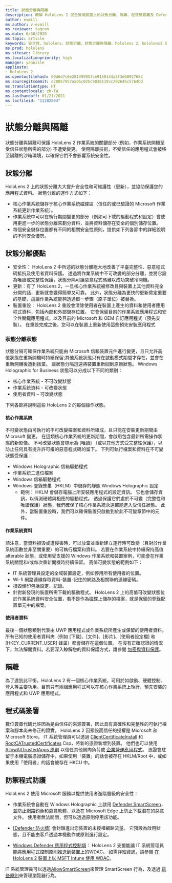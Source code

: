 ```yaml
---
title: 狀態分離與隔離
description: 瞭解 HoloLens 2 混合實境裝置上的狀態分離、隔離、程式碼簽署及 Defender 應用程式。
author: evmill
ms.author: v-evmill
ms.reviewer: tagran
ms.date: 6/30/2020
ms.topic: article
keywords: 安全性、hololens、狀態分離、狀態分離與隔離、hololens 2、hololens2 安全性、安全性概觀、安全性架構、架構、hololens 2 架構
ms.prod: hololens
ms.sitesec: library
ms.localizationpriority: high
manager: yannisle
appliesto:
- HoloLens 2
ms.openlocfilehash: 60d6d7c0e281395957ce9158144a5f3d60927682
ms.sourcegitcommit: d20057957aa05c025c9838119cc29264bc57b4bd
ms.translationtype: HT
ms.contentlocale: zh-TW
ms.lasthandoff: 01/21/2021
ms.locfileid: "11282804"
---
```

# 狀態分離與隔離

狀態分離與隔離可保護 HoloLens 2 作業系統的關鍵部分 (例如，作業系統開機至受信任狀態所需的部分) 不遭受變更。 使用隔離技術，不受信任的應用程式會被移至隔離的沙箱環境，以確保它們不會影響系統安全性。

## 狀態分離

HoloLens 2 上的狀態分離大大提升安全性和可維護性（更新），並協助保護您的應用程式資料。  狀態分離的運作方式如下：
  * 核心作業系統儲存于核心作業系統磁碟區（信任的或已驗證的 Microsoft 作業系統更新作業系統）。
  * 作業系統中可以在執行期間變更的部分（例如可下載的驅動程式和設定）會使用更進一步的狀態分離來劃分資料，並將資料儲存在安全的個別儲存位置。
  * 每個安全儲存位置都有不同的相關安全性原則，提供如下列各節中的詳細說明的不同安全優勢。

## 狀態分離優點

  * 安全性： HoloLens 2 中所述的狀態分離極大地改善了平臺完整性、惡意程式碼抵抗及使用者資料保護。 透過將作業系統中不可改變的部分分離，並將它設為唯讀或完整性保護，狀態分隔可讓惡意程式碼難以成功突破冷開機。 
  * 更新：有了 HoloLens 2，一旦核心作業系統被修改且與裝置上其他資料完全分開的話，更新就會變得簡單又可靠。  此外，狀態分離為更快的更新奠定重要的基礎，這讓作業系統能夠透過單一步驟（原子單位）被替換。
  * 裝置重設： HoloLens 2 重設會清除使用者在裝置上產生的資料和使用者應用程式資料，包括內部和外部儲存位置。 它會保留目前的作業系統應用程式和安全性關鍵應用程式，以及目前的 Microsoft 和 OEM 自訂應用程式（預先安裝）。 在重設完成之後，您可以在裝置上重新使用這些預先安裝應用程式

### 狀態分離狀態

狀態分隔可確保作業系統只能由 Microsoft 信賴裝置元件進行變更，且只允許高值狀態在重新開機時持續保留;其他系統狀態只有在啟動模式期間才存在，並會在重新開機後遭到捨棄。 讓狀態分隔迅速將裝置重新回到原廠狀態。 Windows Holographic for Business 狀態可以分成以下不同的類別：
  * 核心作業系統 - 不可改變狀態
  * 作業系統資料 - 可改變狀態 
  * 使用者資料 – 可改變狀態

下列各節將說明這些 HoloLens 2 的每個操作狀態。

#### 核心作業系統

不可變狀態由可執行的不可改變檔案和資料所組成，且只能在安裝更新期間由 Microsoft 變更。 在這類核心作業系統的更新期間，會啟用包含最新所需操作狀態的新影像。
不可改變狀態會標示為 [唯讀] （或以其他方式受完整性保護），以防止任何具有提升許可權的惡意程式碼的留下。 下列可執行檔案和資料在不可變狀態受保護：
  * Windows Holographic 信箱驅動程式
  * 作業系統二進位檔案
  * Windows 信箱驅動程式
  * Windows 登錄蜂巢（HKLM）中儲存的靜態 Windows Holographic 設定
    * 範例： HKLM 會儲存電腦上所安裝應用程式的設定資訊。 它也會儲存資訊，以偵測硬體與相應的驅動程式。
透過保護它們處於不可變（完整性和唯讀保護）狀態，我們確保了核心作業系統永遠都能進入受信任狀態。 此外，當裝置重設時，我們可以確保裝置只啟動到於此不可變章節中的元件。 

#### 作業系統資料 

請注意，當資料損毀或遭侵害時，可以放棄並重新建立運行時可改變（且對於作業系統函數並非至關重要）的可執行檔案和資料。 若要在作業系統中持續保持高值 alterable 狀態，或使用受支援的 Windows 作業系統和裝置案例，可能會在作業系統關閉和/或每次重新開機時持續保留。 高值可變狀態的範例如下：
  * IT 系統管理員設定的全域裝置設定，例如停用所有使用者的位置。
  * Wi-fi 網路連線存取資料-裝置-記住的網路及相關聯的連線密碼。
  * 損毀傾印包括設定、記錄。
  * 針對新發現的裝置所需下載的驅動程式。
HoloLens 2 上的高值可改變狀態位於作業系統資料安全位置，若不是作為磁碟上儲存的檔案，就是保留的登錄配置單元中的檔案。

#### 使用者資料

最後一個狀態類別代表由 UWP 應用程式或作業系統所產生或保留的使用者資料。 所有已知的使用者資料夾（例如 [下載]、[文件]、[影片]、[使用者設定檔] 和 [HKEY_CURRENT_USER] 蜂巢）都會儲存在這個位置。 在沒有正確認證的情況下，無法解開資料。若要深入瞭解您的資料保護方式，請參閱 [加密與資料保護](security-encryption-data-protection.md)。

##  隔離

為了達到此平衡，HoloLens 2 有一個核心作業系統，可用於如啟動、硬體控制、登入等主要功用。目前只有兩組應用程式可以在核心作業系統上執行，預先安裝的應用程式和 UWP 應用程式。

## 程式碼簽署

數位簽章代碼允許因為是由信任的來源簽署，因此具有真確性和完整性的可執行檔案和腳本尚未修正的證實。 HoloLens 2 因預設而信任的授權是 Microsoft 和 Microsoft Store。 IT 系統管理員可以透過 [ClientCertificateInstall](https://docs.microsoft.com/windows/client-management/mdm/clientcertificateinstall-csp) 和 [RootCATrustedCertificates](https://docs.microsoft.com/windows/client-management/mdm/rootcacertificates-csp) Csp，將新的憑證新增到裝置。 他們也可以使用 [AllowAllTrustedApps 原則](https://docs.microsoft.com/windows/client-management/mdm/policy-csp-applicationmanagement#applicationmanagement-allowalltrustedapps) 以信任其他側向負荷或 [企業營運應用程式](https://docs.microsoft.com/intune/apps/lob-apps-windows)。 憑證會駐留于本機電腦憑證儲存中，如果使用「裝置」的話會被存在 HKLM/Root 中，或如果使用「使用者」的話會被存在 HKCU 中。

## 防禦程式防護
HoloLens 2 使用 Microsoft 服務以提供使用者進階層級的安全性：

* 作業系統會自動在 Windows Holographic 上啟用 [Defender SmartScreen](https://docs.microsoft.com/windows/security/threat-protection/microsoft-defender-smartscreen/microsoft-defender-smartscreen-overview)，並防止網路釣魚和惡意軟體，以及在 Microsoft Edge 上防止下載潛在的惡意文件。 使用者無法關閉，但可以透過原則停用該功能。

* [[Defender 防火牆]](https://docs.microsoft.com/windows/security/threat-protection/windows-firewall/windows-firewall-with-advanced-security) 會封鎖進出您裝置的未授權網路流量。 它預設為啟用狀態，且不能由客戶透過本機動作或原則進行設定。 

* [Windows Defender 應用程式控制項](https://docs.microsoft.com/windows/security/threat-protection/windows-defender-application-control/wdac-and-applocker-overview)： HoloLens 2 支援能讓 IT 系統管理員能將應用程式控制原則推送到裝置上的WDAC。 如需詳細資訊，請參閱 [在 HoloLens 2 裝置上以 MSFT Intune 使用 WDAC](https://docs.microsoft.com/mem/intune/configuration/custom-profile-hololens)。 

IT 系統管理員可以透過[AllowSmartScreen](https://docs.microsoft.com/windows/client-management/mdm/policy-csp-browser#browser-allowsmartscreen)來管理 SmartScreen 行為，及透過 [這些原則](https://docs.microsoft.com/windows/client-management/mdm/policy-csps-supported-by-hololens2)來管理瀏覽器行為。 

